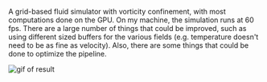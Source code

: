 A grid-based fluid simulator with vorticity confinement, with most computations done on the GPU. On my machine, the simulation runs at 60 fps. There are a large number of things that could be improved, such as using different sized buffers for the various fields (e.g. temperature doesn't need to be as fine as velocity). Also, there are some things that could be done to optimize the pipeline.

![gif of result](https://raw.githubusercontent.com/brandonpickering/fluid-simulator/master/result.gif)